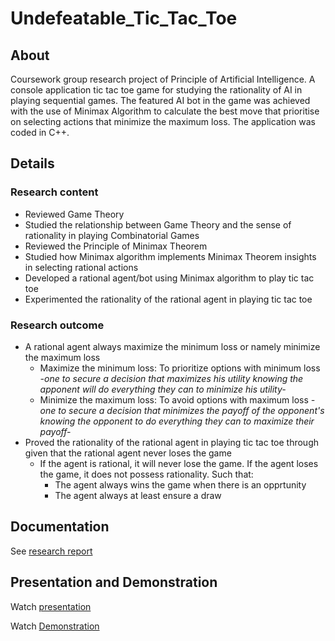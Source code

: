 # Undefeatable_Tic_Tac_Toe

## About
Coursework group research project of Principle of Artificial Intelligence. A console application tic tac toe game for studying the rationality of AI in playing sequential games. The featured AI bot in the game was achieved with the use of Minimax Algorithm to calculate the best move that prioritise on selecting actions that minimize the maximum loss. The application was coded in C++.

## Details
### Research content
- Reviewed Game Theory
- Studied the relationship between Game Theory and the sense of rationality in playing Combinatorial Games
- Reviewed the Principle of Minimax Theorem
- Studied how Minimax algorithm implements Minimax Theorem insights in selecting rational actions
- Developed a rational agent/bot using Minimax algorithm to play tic tac toe
- Experimented the rationality of the rational agent in playing tic tac toe

### Research outcome
- A rational agent always maximize the minimum loss or namely minimize the maximum loss
  - Maximize the minimum loss: To prioritize options with minimum loss *-one to secure a decision that maximizes his utility knowing the apponent will do everything they can to minimize his utility-*
  - Minimize the maximum loss: To avoid options with maximum loss *-one to secure a decision that minimizes the payoff of the opponent's knowing the opponent to do everything they can to maximize their payoff-*
- Proved the rationality of the rational agent in playing tic tac toe through given that the rational agent never loses the game
  - If the agent is rational, it will never lose the game. If the agent loses the game, it does not possess rationality. Such that:
    - The agent always wins the game when there is an opprtunity
    - The agent always at least ensure a draw

## Documentation
See [research report](https://drive.google.com/file/d/1PMYMaEaKMvdh9fn-BCbZFhcjNBoBORuk/view?usp=share_link)

## Presentation and Demonstration
Watch [presentation](https://youtu.be/Uo-ibSHKb1E)

Watch [Demonstration](https://youtu.be/F2ljjPoazIQ)
